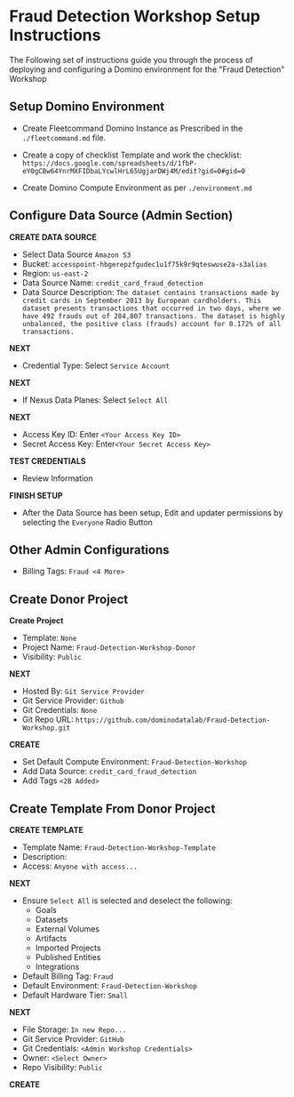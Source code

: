 # Fraud Detection Workshop Setup Instructions
The Following set of instructions guide you through the process of deploying and configuring a Domino environment for the "Fraud Detection" Workshop

## Setup Domino Environment
- Create Fleetcommand Domino Instance as Prescribed in the `./fleetcommand.md` file.
  
- Create a copy of checklist Template and work the checklist: `https://docs.google.com/spreadsheets/d/1fbP-eY0gCBw64YnrMXFIDbaLYcwlHrL65UgjarDWj4M/edit?gid=0#gid=0`
  
- Create Domino Compute Environment as per `./environment.md`

## Configure Data Source (Admin Section)

**CREATE DATA SOURCE**

- Select Data Source `Amazon S3`
- Bucket: `accesspoint-hbgerepzfgudec1u1f75k9r9qteswuse2a-s3alias`
- Region: `us-east-2`
- Data Source Name: `credit_card_fraud_detection`
- Data Source Description: `The dataset contains transactions made by credit cards in September 2013 by European cardholders. This dataset presents transactions that occurred in two days, where we have 492 frauds out of 284,807 transactions. The dataset is highly unbalanced, the positive class (frauds) account for 0.172% of all transactions.`

**NEXT**

- Credential Type: Select `Service Account`

**NEXT**

- If Nexus Data Planes: Select `Select All`

**NEXT**

- Access Key ID: Enter `<Your Access Key ID>`
- Secret Access Key: Enter`<Your Secret Access Key>`

**TEST CREDENTIALS**

- Review Information 

**FINISH SETUP**

- After the Data Source has been setup, Edit and updater permissions by selecting the `Everyone` Radio Button

## Other Admin Configurations

- Billing Tags: `Fraud <4 More>`


## Create Donor Project

**Create Project**

- Template: `None`
- Project Name: `Fraud-Detection-Workshop-Donor`
- Visibility: `Public`

**NEXT**

- Hosted By: `Git Service Provider`
- Git Service Provider: `Github`
- Git Credentials: `None`
- Git Repo URL: `https://github.com/dominodatalab/Fraud-Detection-Workshop.git`

**CREATE**

- Set Default Compute Environment: `Fraud-Detection-Workshop`
- Add Data Source: `credit_card_fraud_detection`
- Add Tags `<2B Added>`

## Create Template From Donor Project

**CREATE TEMPLATE**

- Template Name: `Fraud-Detection-Workshop-Template`
- Description:
- Access: `Anyone with access...`

**NEXT**

- Ensure `Select All` is selected and deselect the following:
  - Goals
  - Datasets
  - External Volumes
  - Artifacts
  - Imported Projects
  - Published Entities
  - Integrations
- Default Billing Tag: `Fraud`
- Default Environment: `Fraud-Detection-Workshop`
- Default Hardware Tier: `Small`

**NEXT**

- File Storage: `In new Repo...`
- Git Service Provider: `GitHub`
- Git Credentials: `<Admin Workshop Credentials>`
- Owner: `<Select Owner>`
- Repo Visibility: `Public`

**CREATE**








